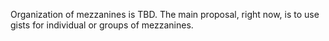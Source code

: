 Organization of mezzanines is TBD. The main proposal, right now, is to use gists for individual or groups of mezzanines.